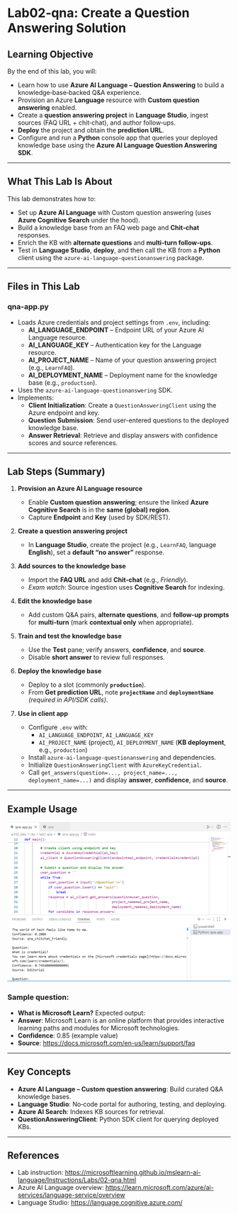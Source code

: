# Lab02‑qna: Create a Question Answering Solution

## Learning Objective
By the end of this lab, you will:
- Learn how to use **Azure AI Language – Question Answering** to build a knowledge‑base‑backed Q&A experience.
- Provision an Azure **Language** resource with **Custom question answering** enabled.
- Create a **question answering project** in **Language Studio**, ingest sources (FAQ URL + chit‑chat), and author follow‑ups.
- **Deploy** the project and obtain the **prediction URL**.
- Configure and run a **Python** console app that queries your deployed knowledge base using the **Azure AI Language Question Answering SDK**.

---

## What This Lab Is About
This lab demonstrates how to:
- Set up **Azure AI Language** with Custom question answering (uses **Azure Cognitive Search** under the hood).
- Build a knowledge base from an FAQ web page and **Chit‑chat** responses.
- Enrich the KB with **alternate questions** and **multi‑turn follow‑ups**.
- Test in **Language Studio**, **deploy**, and then call the KB from a **Python** client using the `azure-ai-language-questionanswering` package.


---

## Files in This Lab
### **qna-app.py**
- Loads Azure credentials and project settings from `.env`, including:
  - **AI_LANGUAGE_ENDPOINT** – Endpoint URL of your Azure AI Language resource.
  - **AI_LANGUAGE_KEY** – Authentication key for the Language resource.
  - **AI_PROJECT_NAME** – Name of your question answering project (e.g., `LearnFAQ`).
  - **AI_DEPLOYMENT_NAME** – Deployment name for the knowledge base (e.g., `production`).
- Uses the `azure-ai-language-questionanswering` SDK.
- Implements:
  - **Client Initialization**: Create a `QuestionAnsweringClient` using the Azure endpoint and key.
  - **Question Submission**: Send user-entered questions to the deployed knowledge base.
  - **Answer Retrieval**: Retrieve and display answers with confidence scores and source references.


---

## Lab Steps (Summary)

1) **Provision an Azure AI Language resource**
   - Enable **Custom question answering**; ensure the linked **Azure Cognitive Search** is in the **same (global) region**.
   - Capture **Endpoint** and **Key** (used by SDK/REST).

2) **Create a question answering project**
   - In **Language Studio**, create the project (e.g., `LearnFAQ`, language **English**), set a **default “no answer”** response.

3) **Add sources to the knowledge base**
   - Import the **FAQ URL** and add **Chit‑chat** (e.g., *Friendly*).
   - *Exam watch*: Source ingestion uses **Cognitive Search** for indexing.

4) **Edit the knowledge base**
   - Add custom Q&A pairs, **alternate questions**, and **follow‑up prompts** for **multi‑turn** (mark **contextual only** when appropriate).

5) **Train and test the knowledge base**
   - Use the **Test** pane; verify answers, **confidence**, and **source**.
   - Disable **short answer** to review full responses.

6) **Deploy the knowledge base**
   - Deploy to a slot (commonly **`production`**).
   - From **Get prediction URL**, note **`projectName`** and **`deploymentName`** *(required in API/SDK calls)*.

7) **Use in client app**
   - Configure `.env` with:
     - `AI_LANGUAGE_ENDPOINT`, `AI_LANGUAGE_KEY`
     - `AI_PROJECT_NAME` (project), `AI_DEPLOYMENT_NAME` (**KB deployment**, e.g., `production`)
   - Install `azure-ai-language-questionanswering` and dependencies.
   - Initialize `QuestionAnsweringClient` with `AzureKeyCredential`.
   - Call `get_answers(question=..., project_name=..., deployment_name=...)` and display **answer**, **confidence**, and **source**.


---

## Example Usage
![Sample street image](images/qna.png)
### Sample question:
- **What is Microsoft Learn?**
Expected output:
- **Answer**: Microsoft Learn is an online platform that provides interactive learning paths and modules for Microsoft technologies.
- **Confidence**: 0.85 (example value)
- **Source**: https://docs.microsoft.com/en-us/learn/support/faq

---

## Key Concepts
- **Azure AI Language – Custom question answering**: Build curated Q&A knowledge bases.
- **Language Studio**: No‑code portal for authoring, testing, and deploying.
- **Azure AI Search**: Indexes KB sources for retrieval.
- **QuestionAnsweringClient**: Python SDK client for querying deployed KBs.

---

## References
- Lab instruction: https://microsoftlearning.github.io/mslearn-ai-language/Instructions/Labs/02-qna.html
- Azure AI Language overview: https://learn.microsoft.com/azure/ai-services/language-service/overview  
- Language Studio: https://language.cognitive.azure.com/  

